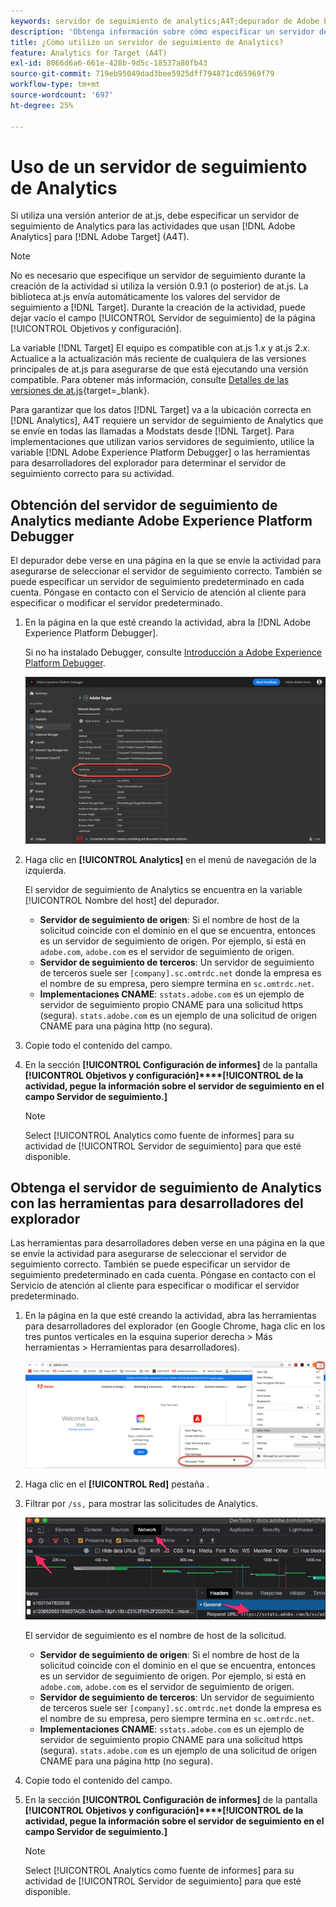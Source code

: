 ```yaml
---
keywords: servidor de seguimiento de analytics;A4T;depurador de Adobe Experience Cloud;depurador de Adobe Experience Platform;fuente de informes;herramientas para desarrolladores
description: 'Obtenga información sobre cómo especificar un servidor de seguimiento de Analytics para las actividades que usan Analytics para [!DNL Target] (A4T) si utiliza una versión anterior de at.js. '
title: ¿Cómo utilizo un servidor de seguimiento de Analytics?
feature: Analytics for Target (A4T)
exl-id: 8066d6a6-661e-428b-9d5c-18537a80fb43
source-git-commit: 719eb95049dad3bee5925dff794871cd65969f79
workflow-type: tm+mt
source-wordcount: '697'
ht-degree: 25%

---
```


# Uso de un servidor de seguimiento de Analytics

Si utiliza una versión anterior de at.js, debe especificar un servidor de seguimiento de Analytics para las actividades que usan [!DNL Adobe Analytics] para [!DNL Adobe Target] (A4T).

>[!NOTE]
>
>No es necesario que especifique un servidor de seguimiento durante la creación de la actividad si utiliza la versión 0.9.1 (o posterior) de at.js. La biblioteca at.js envía automáticamente los valores del servidor de seguimiento a [!DNL Target]. Durante la creación de la actividad, puede dejar vacío el campo [!UICONTROL Servidor de seguimiento] de la página [!UICONTROL Objetivos y configuración].
>
>La variable [!DNL Target] El equipo es compatible con at.js 1.*x* y at.js 2.*x*. Actualice a la actualización más reciente de cualquiera de las versiones principales de at.js para asegurarse de que está ejecutando una versión compatible. Para obtener más información, consulte [Detalles de las versiones de at.js](https://developer.adobe.com/target/implement/client-side/atjs/target-atjs-versions/){target=_blank}.

Para garantizar que los datos [!DNL Target] va a la ubicación correcta en [!DNL Analytics], A4T requiere un servidor de seguimiento de Analytics que se envíe en todas las llamadas a Modstats desde [!DNL Target]. Para implementaciones que utilizan varios servidores de seguimiento, utilice la variable [!DNL Adobe Experience Platform Debugger] o las herramientas para desarrolladores del explorador para determinar el servidor de seguimiento correcto para su actividad.

## Obtención del servidor de seguimiento de Analytics mediante Adobe Experience Platform Debugger

El depurador debe verse en una página en la que se envíe la actividad para asegurarse de seleccionar el servidor de seguimiento correcto. También se puede especificar un servidor de seguimiento predeterminado en cada cuenta. Póngase en contacto con el Servicio de atención al cliente para especificar o modificar el servidor predeterminado.

1. En la página en la que esté creando la actividad, abra la [!DNL Adobe Experience Platform Debugger].

   Si no ha instalado Debugger, consulte [Introducción a Adobe Experience Platform Debugger](https://experienceleague.adobe.com/docs/platform-learn/tutorials/data-ingestion/web-sdk/introduction-to-the-experience-platform-debugger.html?lang=es).

   ![](assets/Screen_DebuggerTrackServ.png)

1. Haga clic en **[!UICONTROL Analytics]** en el menú de navegación de la izquierda.

   El servidor de seguimiento de Analytics se encuentra en la variable [!UICONTROL Nombre del host] del depurador.

   * **Servidor de seguimiento de origen**: Si el nombre de host de la solicitud coincide con el dominio en el que se encuentra, entonces es un servidor de seguimiento de origen. Por ejemplo, si está en `adobe.com`, `adobe.com` es el servidor de seguimiento de origen.
   * **Servidor de seguimiento de terceros**: Un servidor de seguimiento de terceros suele ser `[company].sc.omtrdc.net` donde la empresa es el nombre de su empresa, pero siempre termina en `sc.omtrdc.net`.
   * **Implementaciones CNAME**: `sstats.adobe.com` es un ejemplo de servidor de seguimiento propio CNAME para una solicitud https (segura). `stats.adobe.com` es un ejemplo de una solicitud de origen CNAME para una página http (no segura).

1. Copie todo el contenido del campo.

1. En la sección **[!UICONTROL Configuración de informes]** de la pantalla **[!UICONTROL Objetivos y configuración]****[!UICONTROL de la actividad, pegue la información sobre el servidor de seguimiento en el campo Servidor de seguimiento.]**

   >[!NOTE]
   >
   >Select [!UICONTROL Analytics como fuente de informes] para su actividad de [!UICONTROL Servidor de seguimiento] para que esté disponible.

## Obtenga el servidor de seguimiento de Analytics con las herramientas para desarrolladores del explorador

Las herramientas para desarrolladores deben verse en una página en la que se envíe la actividad para asegurarse de seleccionar el servidor de seguimiento correcto. También se puede especificar un servidor de seguimiento predeterminado en cada cuenta. Póngase en contacto con el Servicio de atención al cliente para especificar o modificar el servidor predeterminado.

1. En la página en la que esté creando la actividad, abra las herramientas para desarrolladores del explorador (en Google Chrome, haga clic en los tres puntos verticales en la esquina superior derecha > Más herramientas > Herramientas para desarrolladores).

   ![Herramientas para desarrolladores Chrome](/help/main/c-integrating-target-with-mac/a4t/assets/chrome-dev-tools.png)

1. Haga clic en el **[!UICONTROL Red]** pestaña .

1. Filtrar por `/ss,` para mostrar las solicitudes de Analytics.

   ![Herramientas para desarrolladores Chrome con búsqueda /ss](/help/main/c-integrating-target-with-mac/a4t/assets/chrome-search.png)

   El servidor de seguimiento es el nombre de host de la solicitud.

   * **Servidor de seguimiento de origen**: Si el nombre de host de la solicitud coincide con el dominio en el que se encuentra, entonces es un servidor de seguimiento de origen. Por ejemplo, si está en `adobe.com`, `adobe.com` es el servidor de seguimiento de origen.
   * **Servidor de seguimiento de terceros**: Un servidor de seguimiento de terceros suele ser `[company].sc.omtrdc.net` donde la empresa es el nombre de su empresa, pero siempre termina en `sc.omtrdc.net`.
   * **Implementaciones CNAME**: `sstats.adobe.com` es un ejemplo de servidor de seguimiento propio CNAME para una solicitud https (segura). `stats.adobe.com` es un ejemplo de una solicitud de origen CNAME para una página http (no segura).

1. Copie todo el contenido del campo.

1. En la sección **[!UICONTROL Configuración de informes]** de la pantalla **[!UICONTROL Objetivos y configuración]****[!UICONTROL de la actividad, pegue la información sobre el servidor de seguimiento en el campo Servidor de seguimiento.]**

   >[!NOTE]
   >
   >Select [!UICONTROL Analytics como fuente de informes] para su actividad de [!UICONTROL Servidor de seguimiento] para que esté disponible.
